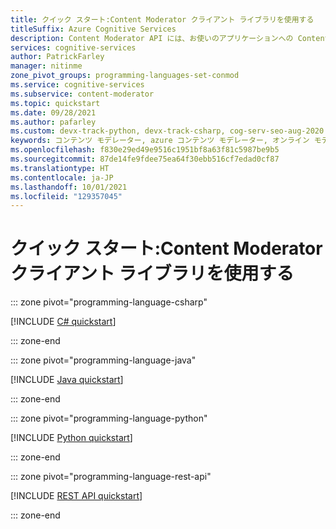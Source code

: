 ```yaml
---
title: クイック スタート:Content Moderator クライアント ライブラリを使用する
titleSuffix: Azure Cognitive Services
description: Content Moderator API には、お使いのアプリケーションへの Content Moderator の統合を容易にするクライアント ライブラリが用意されています。
services: cognitive-services
author: PatrickFarley
manager: nitinme
zone_pivot_groups: programming-languages-set-conmod
ms.service: cognitive-services
ms.subservice: content-moderator
ms.topic: quickstart
ms.date: 09/28/2021
ms.author: pafarley
ms.custom: devx-track-python, devx-track-csharp, cog-serv-seo-aug-2020
keywords: コンテンツ モデレーター, azure コンテンツ モデレーター, オンライン モデレーター, コンテンツ フィルター ソフトウェア
ms.openlocfilehash: f830e29ed49e9516c1951bf8a63f81c5987be9b5
ms.sourcegitcommit: 87de14fe9fdee75ea64f30ebb516cf7edad0cf87
ms.translationtype: HT
ms.contentlocale: ja-JP
ms.lasthandoff: 10/01/2021
ms.locfileid: "129357045"
---
```

# <a name="quickstart-use-the-content-moderator-client-library"></a>クイック スタート:Content Moderator クライアント ライブラリを使用する

::: zone pivot="programming-language-csharp"

[!INCLUDE [C# quickstart](includes/quickstarts/csharp-sdk.md)]

::: zone-end

::: zone pivot="programming-language-java"

[!INCLUDE [Java quickstart](includes/quickstarts/java-sdk.md)]

::: zone-end

::: zone pivot="programming-language-python"

[!INCLUDE [Python quickstart](includes/quickstarts/python-sdk.md)]

::: zone-end

::: zone pivot="programming-language-rest-api"

[!INCLUDE [REST API quickstart](includes/quickstarts/rest-api.md)]

::: zone-end
